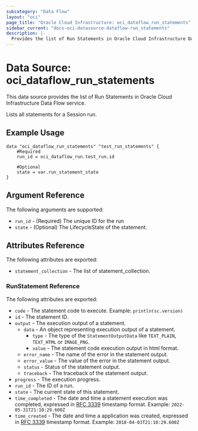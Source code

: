 ```yaml
---
subcategory: "Data Flow"
layout: "oci"
page_title: "Oracle Cloud Infrastructure: oci_dataflow_run_statements"
sidebar_current: "docs-oci-datasource-dataflow-run_statements"
description: |-
  Provides the list of Run Statements in Oracle Cloud Infrastructure Data Flow service
---
```


# Data Source: oci_dataflow_run_statements
This data source provides the list of Run Statements in Oracle Cloud Infrastructure Data Flow service.

Lists all statements for a Session run.


## Example Usage

```hcl
data "oci_dataflow_run_statements" "test_run_statements" {
	#Required
	run_id = oci_dataflow_run.test_run.id

	#Optional
	state = var.run_statement_state
}
```

## Argument Reference

The following arguments are supported:

* `run_id` - (Required) The unique ID for the run 
* `state` - (Optional) The LifecycleState of the statement. 


## Attributes Reference

The following attributes are exported:

* `statement_collection` - The list of statement_collection.

### RunStatement Reference

The following attributes are exported:

* `code` - The statement code to execute. Example: `println(sc.version)` 
* `id` - The statement ID. 
* `output` - The execution output of a statement. 
	* `data` - An object representing execution output of a statement. 
		* `type` - The type of the `StatementOutputData` like `TEXT_PLAIN`, `TEXT_HTML` or `IMAGE_PNG`. 
		* `value` - The statement code execution output in html format. 
	* `error_name` - The name of the error in the statement output. 
	* `error_value` - The value of the error in the statement output. 
	* `status` - Status of the statement output. 
	* `traceback` - The traceback of the statement output. 
* `progress` - The execution progress. 
* `run_id` - The ID of a run. 
* `state` - The current state of this statement. 
* `time_completed` - The date and time a statement execution was completed, expressed in [RFC 3339](https://tools.ietf.org/html/rfc3339) timestamp format. Example: `2022-05-31T21:10:29.600Z` 
* `time_created` - The date and time a application was created, expressed in [RFC 3339](https://tools.ietf.org/html/rfc3339) timestamp format. Example: `2018-04-03T21:10:29.600Z` 

